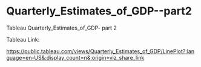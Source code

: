 # Quarterly_Estimates_of_GDP--part2
Tableau Quarterly_Estimates_of_GDP- part 2


Tableau Link:

https://public.tableau.com/views/Quarterly_Estimates_of_GDP/LinePlot?:language=en-US&:display_count=n&:origin=viz_share_link
